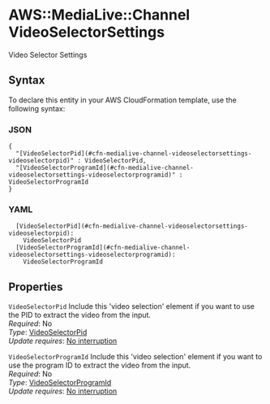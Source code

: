 # AWS::MediaLive::Channel VideoSelectorSettings<a name="aws-properties-medialive-channel-videoselectorsettings"></a>

Video Selector Settings

## Syntax<a name="aws-properties-medialive-channel-videoselectorsettings-syntax"></a>

To declare this entity in your AWS CloudFormation template, use the following syntax:

### JSON<a name="aws-properties-medialive-channel-videoselectorsettings-syntax.json"></a>

```
{
  "[VideoSelectorPid](#cfn-medialive-channel-videoselectorsettings-videoselectorpid)" : VideoSelectorPid,
  "[VideoSelectorProgramId](#cfn-medialive-channel-videoselectorsettings-videoselectorprogramid)" : VideoSelectorProgramId
}
```

### YAML<a name="aws-properties-medialive-channel-videoselectorsettings-syntax.yaml"></a>

```
  [VideoSelectorPid](#cfn-medialive-channel-videoselectorsettings-videoselectorpid): 
    VideoSelectorPid
  [VideoSelectorProgramId](#cfn-medialive-channel-videoselectorsettings-videoselectorprogramid): 
    VideoSelectorProgramId
```

## Properties<a name="aws-properties-medialive-channel-videoselectorsettings-properties"></a>

`VideoSelectorPid`  <a name="cfn-medialive-channel-videoselectorsettings-videoselectorpid"></a>
Include this 'video selection' element if you want to use the PID to extract the video from the input\.  
*Required*: No  
*Type*: [VideoSelectorPid](aws-properties-medialive-channel-videoselectorpid.md)  
*Update requires*: [No interruption](https://docs.aws.amazon.com/AWSCloudFormation/latest/UserGuide/using-cfn-updating-stacks-update-behaviors.html#update-no-interrupt)

`VideoSelectorProgramId`  <a name="cfn-medialive-channel-videoselectorsettings-videoselectorprogramid"></a>
Include this 'video selection' element if you want to use the program ID to extract the video from the input\.  
*Required*: No  
*Type*: [VideoSelectorProgramId](aws-properties-medialive-channel-videoselectorprogramid.md)  
*Update requires*: [No interruption](https://docs.aws.amazon.com/AWSCloudFormation/latest/UserGuide/using-cfn-updating-stacks-update-behaviors.html#update-no-interrupt)